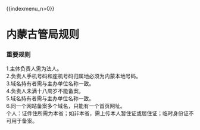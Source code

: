 {{indexmenu_n>0}}

# 内蒙古管局规则

### 重要规则

1.主体负责人需为法人。  
2.负责人手机号码和座机号码归属地必须为内蒙本地号码。  
3.域名持有者需与主办单位名称一致。  
4.负责人未满十八周岁不能备案。  
5.域名持有者需与主办单位名称一致。  
6.同一个网站备案多个域名，只能有一个首页网址。  
个人：证件住所需为本省；如非本省，需上传本人暂住证或居住证；临时身份证不可用于备案。
